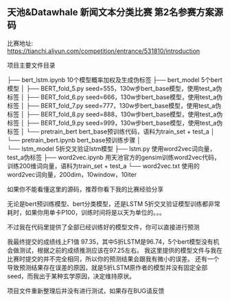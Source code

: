 ## 天池&Datawhale 新闻文本分类比赛 第2名参赛方案源码

比赛地址:
https://tianchi.aliyun.com/competition/entrance/531810/introduction

项目主要文件目录

├── bert_lstm.ipynb                            10个模型概率加权及生成伪标签
├── bert_model                                 5个bert模型
│   ├── BERT_fold_5.py                         seed=555，130w步bert_base模型，使用test_a伪标签
│   ├── BERT_fold_6.py                         seed=666，130w步bert_base模型，使用test_a伪标签
│   ├── BERT_fold_7.py                         seed=777，130w步bert_base模型，使用test_a伪标签
│   ├── BERT_fold_8.py                         seed=888，130w步bert_base模型，使用test_a伪标签
│   ├── BERT_fold_9.py                         seed=999，130w步bert_base模型，使用test_a伪标签
│   └── pretrain_bert                          bert_base预训练代码，语料为train_set + test_a
│       └── pretrain_bert.ipynb                bert_base预训练步骤
│       
└── lstm_model                                5折交叉验证lstm模型
    ├── lstm.py                               使用word2vec词向量，test_a伪标签
    ├── word2vec.ipynb                        用天池官方的gensim训练word2vec代码，训练200维词向量，语料为train_set + test_a
    └── word2vec.txt                          使用的word2vec词向量，200dim，10window，10iter

如果你不能看懂这里的源码，推荐你看下我的比赛经验分享

无论是bert预训练模型、bert分类模型，还是LSTM 5折交叉验证模型训练都非常耗时，如果你用单卡P100，训练时间将是以天为单位的。。。

不过我在代码里提供了全部已经训练好的模型文件，你可以直接进行预测

我最终提交的成绩线上F1值 97.35，其中5折LSTM是96.74，5个bert模型没有机会做测试，根据之前的成绩推测应该在97.25左右。
我这里提供的模型文件与我在比赛时提交的并不完全相同，所以你的预测结果会跟我有微小的误差。
还有一个导致预测结果存在误差的原因，就是5折LSTM原作者的模型并没有固定全部seed，而我出于某种玄学原因，决定维持原状。

项目文件重新整理后并没有进行测试，如果存在BUG请反馈
